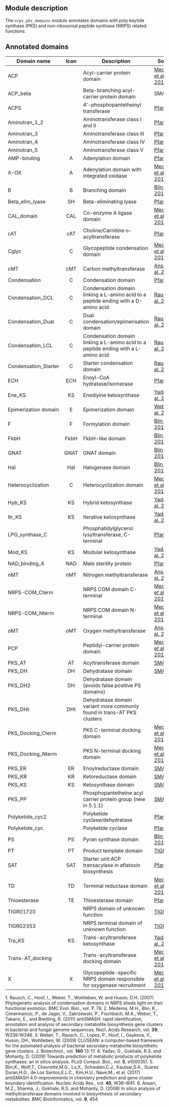 ## Module description

The `nrps_pks_domains` module annotates domains with poly keytide synthase (PKS)
and non-ribosomal peptide synthase (NRPS) related functions.

## Annotated domains
| Domain name | Icon | Description | Source |
| ----------- | :--: | ----------- | ------ |
|ACP | | Acyl-carrier protein domain| [Medema et al. 2011](#Medema2011)
|ACP_beta | | Beta-branching acyl-carrier protein domain|SMART
|ACPS | | 4'-phosphopantetheinyl transferase| [Pfam](https://www.ebi.ac.uk/interpro/entry/pfam/PF01648)
|Aminotran_1_2 | | Aminotransferase class I and II| [Pfam](https://www.ebi.ac.uk/interpro/entry/pfam/PF00155)
|Aminotran_3 | | Aminotransferase class III| [Pfam](https://www.ebi.ac.uk/interpro/entry/pfam/PF00202)
|Aminotran_4 | | Aminotransferase class IV| [Pfam](https://www.ebi.ac.uk/interpro/entry/pfam/PF01063)
|Aminotran_5 | | Aminotransferase class V| [Pfam](https://www.ebi.ac.uk/interpro/entry/pfam/PF00266)
|AMP-binding | A | Adenylation domain| [Pfam](https://www.ebi.ac.uk/interpro/entry/pfam/PF00502)
|A-OX | A | Adenylation domain with integrated oxidase| [Medema et al. 2011](#Medema2011)
|B | B | Branching domain|[Blin et al. 2017](#Blin2017)
|Beta_elim_lyase | SH | Beta-eliminating lyase |[Pfam](https://www.ebi.ac.uk/interpro/entry/pfam/PF01212)
|CAL_domain | CAL | Co-enzyme A ligase domain| [Medema et al. 2011](#Medema2011)
|cAT| cAT | Choline/Carnitine o-acyltransferase |[Pfam](https://www.ebi.ac.uk/interpro/entry/pfam/PF00755)
|Cglyc | C | Glycopeptide condensation domain| [Medema et al. 2011](#Medema2011)
|cMT | cMT | Carbon methyltransferase|[Ansari et al. 2008](#Ansari2008)
|Condensation | C | Condensation domain| [Pfam](https://www.ebi.ac.uk/interpro/entry/pfam/PF00668)
|Condensation_DCL | C | Condensation domain linking a L-amino acid to a peptide ending with a D-amino acid| [Rausch et al. 2007](#Rausch2007)
|Condensation_Dual | C | Dual condensation/epimerisation domain| [Rausch et al. 2007](#Rausch2007)
|Condensation_LCL | C | Condensation domain linking a L-amino acid to a peptide ending with a L-amino acid| [Rausch et al. 2007](#Rausch2007)
|Condensation_Starter |C | Starter condensation domain| [Rausch et al. 2007](#Rausch2007)
|ECH | ECH | Enoyl-CoA hydratase/isomerase|[Pfam](https://www.ebi.ac.uk/interpro/entry/pfam/PF00378)
|Ene_KS | KS | Enediyine ketosynthase|[Yadav et al. 2009](#Yadav2009)
|Epimerization domain |E | Epimerization domain| [Weber et al. 2009](#Weber2009)
|F | F | Formylation domain|[Blin et al. 2017](#Blin2017)
|FkbH | FkbH | FkbH-like domain|[Blin et al. 2017](#Blin2017)
|GNAT | GNAT | GNAT domain|[Blin et al. 2017](#Blin2017)
|Hal | Hal | Halogenase domain|[Blin et al. 2017](#Blin2017)
|Heterocyclization | C | Heterocyclization domain| [Medema et al. 2011](#Medema2011)
|Hyb_KS | KS | Hybrid ketosynthase|[Yadav et al. 2009](#Yadav2009)
|Itr_KS | KS | Iterative ketosynthase|[Yadav et al. 2009](#Yadav2009)
|LPG_synthase_C | | Phosphatidylglycerol lysyltransferase, C-terminal|[Pfam](https://www.ebi.ac.uk/interpro/entry/pfam/PF09924)
|Mod_KS | KS | Modular ketosynthase|[Yadav et al. 2009](#Yadav2009)
|NAD_binding_4|NAD|Male sterility protein|[Pfam](https://www.ebi.ac.uk/interpro/entry/pfam/PF07993)
|nMT | nMT | Nitrogen methyltransferase|[Ansari et al. 2008](#Ansari2008)
|NRPS-COM_Cterm | | NRPS COM domain C-terminal| [Medema et al. 2011](#Medema2011)
|NRPS-COM_Nterm | | NRPS COM domain N-terminal| [Medema et al. 2011](#Medema2011)
|oMT | oMT | Oxygen methyltransferase|[Ansari et al. 2008](#Ansari2008)
|PCP | | Peptidyl-carrier protein domain| [Medema et al. 2011](#Medema2011)
|PKS_AT | AT | Acyltransferase domain|[SMART](http://smart.embl.de/smart/do_annotation.pl?DOMAIN=SM00827)
|PKS_DH | DH | Dehydratase domain|[SMART](http://smart.embl.de/smart/do_annotation.pl?DOMAIN=SM00826)
|PKS_DH2 | DH | Dehydratase domain (avoids false positive PS domains)|
|PKS_DHt | DHt | Dehydratase domain variant more commonly found in trans-AT PKS clusters |
|PKS_Docking_Cterm | | PKS C-terminal docking domain| [Medema et al. 2011](#Medema2011)
|PKS_Docking_Nterm | | PKS N-terminal docking domain| [Medema et al. 2011](#Medema2011)
|PKS_ER | ER | Enoylreductase domain|[SMART](http://smart.embl.de/smart/do_annotation.pl?DOMAIN=SM00829)
|PKS_KR | KR | Ketoreductase domain|[SMART](http://smart.embl.de/smart/do_annotation.pl?DOMAIN=SM00822)
|PKS_KS | KS | Ketosynthase domain|[SMART](http://smart.embl.de/smart/do_annotation.pl?DOMAIN=SM00825)
|PKS_PP | | Phosphopantetheine acyl carrier protein group (new in 5.1.1)| [SMART](http://smart.embl.de/smart/do_annotation.pl?DOMAIN=SM00823)
|Polyketide_cyc2 | | Polyketide cyclase/dehydratase| [Pfam](https://www.ebi.ac.uk/interpro/entry/pfam/PF10604)
|Polyketide_cyc | | Polyketide cyclase| [Pfam](https://www.ebi.ac.uk/interpro/entry/pfam/PF03364)
|PS | PS | Pyran synthase domain|[Blin et al. 2017](#Blin2017)
|PT | PT | Product template domain|[TIGRFams](https://www.ebi.ac.uk/interpro/entry/tigrfams/TIGR04532/)
|SAT | SAT | Starter unit:ACP transacylase in aflatoxin biosynthesis| [Pfam](https://www.ebi.ac.uk/interpro/entry/pfam/PF16073)
|TD | TD | Terminal reductase domain| [Medema et al. 2011](#Medema2011)
|Thioesterase | TE | Thioesterase domain| [Pfam](https://www.ebi.ac.uk/interpro/entry/pfam/PF00975)
|TIGR01720 | |NRPS domain of unknown function|[TIGRFams](https://www.ebi.ac.uk/interpro/entry/tigrfams/TIGR01720/)
|TIGR02353||NRPS terminal domain of unknown function|[TIGRFams](https://www.ebi.ac.uk/interpro/entry/tigrfams/TIGR02353/)
|Tra_KS | KS | Trans-acyltransferase ketosynthase|[Yadav et al. 2009](#Yadav2009)
|Trans-AT_docking | | Trans-acyltransferase docking domain| [Medema et al. 2011](#Medema2011)
|X | X | Glycopeptide-specific NRPS domain responsible for oxygenase recruitment| [Medema et al. 2011](#Medema2011)


<span id="Rausch2007">
1. Rausch, C., Hoof, I., Weber, T., Wohlleben, W. and Huson, D.H. (2007)
Phylogenetic analysis of condensation domains in NRPS sheds light on their functional evolution.
<emph>BMC Evol. Biol.</emph>, vol. <strong>7</strong>, 78.
</span>

<span id="Medema2011">
2. Medema, M.H., Blin, K., Cimermancic, P., de Jager, V., Zakrzewski, P., Fischbach, M.A., Weber, T., Takano, E., and Breitling, R. (2011)
antiSMASH: rapid identification, annotation and analysis of secondary metabolite biosynthesis gene clusters in bacterial and fungal genome sequences.
<emph>Nucl. Acids Research</emph>, vol. <strong>39</strong>, W339-W346.
</span>

<span id="Weber2009">
3. Weber, T., Rausch, C., Lopez, P., Hoof, I., Gaykova, V., Huson, DH., Wohlleben, W. (2009)
CLUSEAN: a computer-based framework for the automated analysis of bacterial secondary metabolite biosynthetic gene clusters.
<emph>J. Biotechnol.</emph>, vol. <strong>140</strong> 13-17.
</span>

<span id="Yadav2009">
4. Yadav, G., Gokhale, R.S. and Mohanty, D. (2009)
Towards prediction of metabolic products of polyketide synthases: an in silico analysis.
<emph>PLoS Comput. Biol.</emph>, vol. <strong>5</strong>, e1000351.
</span>

<span id="Blin2017">
5. Blin,K., Wolf,T., Chevrette,M.G., Lu,X., Schwalen,C.J., Kautsar,S.A., Suarez Duran,H.G., de Los Santos,E.L.C., Kim,H.U., Nave,M., et al. (2017)
antiSMASH 4.0-improvements in chemistry prediction and gene cluster boundary identification.
<emph>Nucleic Acids Res.</emph>, vol. <strong>45</strong>, W36–W41.
</span>

<span id="Ansari2008">
6. Ansari, M.Z., Sharma, J., Gokhale, R.S. and Mohanty, D. (2008)
In silico analysis of methyltransferase domains involved in biosynthesis of secondary metabolites.
</emph>BMC Bioinformatics</emph>, vol. <strong>9</strong>, 454
</span>
